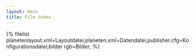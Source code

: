 ```yaml
---
layout: main
title: File index
---
```

{% filelist planetenlayout.xml=Layoutdatei;planeten.xml=Datendatei;publisher.cfg=Konfigurationsdatei;bilder rgb=Bilder; %}
